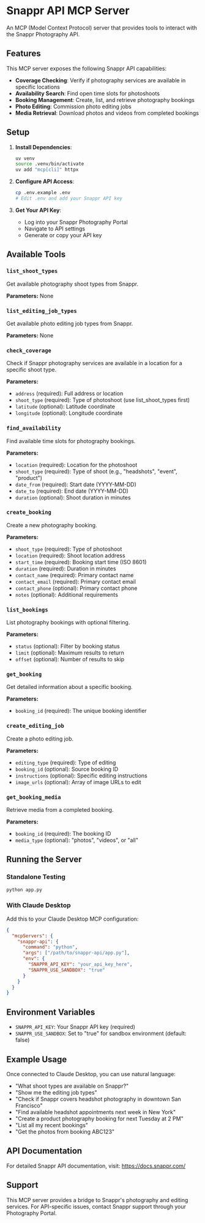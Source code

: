 # Snappr API MCP Server

An MCP (Model Context Protocol) server that provides tools to interact with the Snappr Photography API.

## Features

This MCP server exposes the following Snappr API capabilities:

- **Coverage Checking**: Verify if photography services are available in specific locations
- **Availability Search**: Find open time slots for photoshoots
- **Booking Management**: Create, list, and retrieve photography bookings
- **Photo Editing**: Commission photo editing jobs
- **Media Retrieval**: Download photos and videos from completed bookings

## Setup

1. **Install Dependencies**:
   ```bash
   uv venv
   source .venv/bin/activate
   uv add "mcp[cli]" httpx
   ```

2. **Configure API Access**:
   ```bash
   cp .env.example .env
   # Edit .env and add your Snappr API key
   ```

3. **Get Your API Key**:
   - Log into your Snappr Photography Portal
   - Navigate to API settings
   - Generate or copy your API key

## Available Tools

### `list_shoot_types`
Get available photography shoot types from Snappr.

**Parameters:** None

### `list_editing_job_types`
Get available photo editing job types from Snappr.

**Parameters:** None

### `check_coverage`
Check if Snappr photography services are available in a location for a specific shoot type.

**Parameters:**
- `address` (required): Full address or location
- `shoot_type` (required): Type of photoshoot (use list_shoot_types first)
- `latitude` (optional): Latitude coordinate
- `longitude` (optional): Longitude coordinate

### `find_availability`
Find available time slots for photography bookings.

**Parameters:**
- `location` (required): Location for the photoshoot
- `shoot_type` (required): Type of shoot (e.g., "headshots", "event", "product")
- `date_from` (required): Start date (YYYY-MM-DD)
- `date_to` (required): End date (YYYY-MM-DD)
- `duration` (optional): Shoot duration in minutes

### `create_booking`
Create a new photography booking.

**Parameters:**
- `shoot_type` (required): Type of photoshoot
- `location` (required): Shoot location address
- `start_time` (required): Booking start time (ISO 8601)
- `duration` (required): Duration in minutes
- `contact_name` (required): Primary contact name
- `contact_email` (required): Primary contact email
- `contact_phone` (optional): Primary contact phone
- `notes` (optional): Additional requirements

### `list_bookings`
List photography bookings with optional filtering.

**Parameters:**
- `status` (optional): Filter by booking status
- `limit` (optional): Maximum results to return
- `offset` (optional): Number of results to skip

### `get_booking`
Get detailed information about a specific booking.

**Parameters:**
- `booking_id` (required): The unique booking identifier

### `create_editing_job`
Create a photo editing job.

**Parameters:**
- `editing_type` (required): Type of editing
- `booking_id` (optional): Source booking ID
- `instructions` (optional): Specific editing instructions
- `image_urls` (optional): Array of image URLs to edit

### `get_booking_media`
Retrieve media from a completed booking.

**Parameters:**
- `booking_id` (required): The booking ID
- `media_type` (optional): "photos", "videos", or "all"

## Running the Server

### Standalone Testing
```bash
python app.py
```

### With Claude Desktop

Add this to your Claude Desktop MCP configuration:

```json
{
  "mcpServers": {
    "snappr-api": {
      "command": "python",
      "args": ["/path/to/snappr-api/app.py"],
      "env": {
        "SNAPPR_API_KEY": "your_api_key_here",
        "SNAPPR_USE_SANDBOX": "true"
      }
    }
  }
}
```

## Environment Variables

- `SNAPPR_API_KEY`: Your Snappr API key (required)
- `SNAPPR_USE_SANDBOX`: Set to "true" for sandbox environment (default: false)

## Example Usage

Once connected to Claude Desktop, you can use natural language:

- "What shoot types are available on Snappr?"
- "Show me the editing job types"
- "Check if Snappr covers headshot photography in downtown San Francisco"
- "Find available headshot appointments next week in New York"
- "Create a product photography booking for next Tuesday at 2 PM"
- "List all my recent bookings"
- "Get the photos from booking ABC123"

## API Documentation

For detailed Snappr API documentation, visit: https://docs.snappr.com/

## Support

This MCP server provides a bridge to Snappr's photography and editing services. For API-specific issues, contact Snappr support through your Photography Portal.